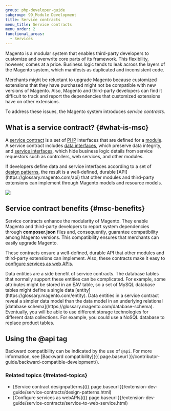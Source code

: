 ```yaml
---
group: php-developer-guide
subgroup: 99_Module Development
title: Service contracts
menu_title: Service contracts
menu_order: 2
functional_areas:
  - Services
---
```


Magento is a modular system that enables third-party developers to customize and overwrite core parts of its framework. This flexibility, however, comes at a price. Business logic tends to leak across the layers of the Magento system, which manifests as duplicated and inconsistent code.

Merchants might be reluctant to upgrade Magento because customized extensions that they have purchased might not be compatible with new versions of Magento. Also, Magento and third-party developers can find it difficult to track and report the dependencies that customized extensions have on other extensions.

To address these issues, the Magento system introduces _service contracts_.

## What is a service contract? {#what-is-msc}

<p>A <a href="https://glossary.magento.com/service-contract">service contract</a> is a set of <a href="https://glossary.magento.com/php">PHP</a> interfaces that are defined for a <a href="https://glossary.magento.com/module">module</a>.
   A service contract includes <a href="{{ page.baseurl }}/extension-dev-guide/service-contracts/design-patterns.html#data-interfaces">data interfaces</a>, which preserve data integrity, and <a href="{{ page.baseurl }}/extension-dev-guide/service-contracts/design-patterns.html#service-interfaces">service interfaces</a>, which hide business logic details from service requestors such as controllers, web services, and other modules.
</p>
<p>If developers define data and service interfaces according to a set of <a href="{{ page.baseurl }}/extension-dev-guide/service-contracts/design-patterns.html">design patterns</a>, the result is a well-defined, durable [API](https://glossary.magento.com/api) that other modules and third-party extensions can implement through Magento models and resource models.
</p>
<p><img src="{{ site.baseurl }}/common/images/msc.jpg"/></p>

## Service contract benefits {#msc-benefits}

<p>Service contracts enhance the modularity of Magento. They enable Magento and third-party developers to report system dependencies through <b>composer.json</b> files and, consequently, guarantee compatibility among Magento versions. This compatibility ensures that merchants can easily upgrade Magento.</p>
<p>These contracts ensure a well-defined, durable API that other modules and third-party extensions can implement. Also, these contracts make it easy to <a href="{{ page.baseurl }}/extension-dev-guide/service-contracts/service-to-web-service.html">configure services as web APIs</a>.
</p>
<p>Data entities are a side benefit of service contracts.
   The database tables that normally support these entities can be complicated.
   For example, some attributes might be stored in an EAV table, so a set of MySQL database tables might define a single data [entity](https://glossary.magento.com/entity).
   Data entities in a service contract reveal a simpler data model than the data model in an underlying relational [database schema](https://glossary.magento.com/database-schema).
   Eventually, you will be able to use different storage technologies for different data collections. For example, you could use a NoSQL database to replace product tables.
</p>

## Using the @api tag

Backward compatibility can be indicated by the use of `@api`. For more information, see [Backward compatibility]({{ page.baseurl }}/contributor-guide/backward-compatible-development/).

### Related topics {#related-topics}

- [Service contract designpatterns]({{ page.baseurl }}/extension-dev-guide/service-contracts/design-patterns.html)
- [Configure services as webAPIs]({{ page.baseurl }}/extension-dev-guide/service-contracts/service-to-web-service.html)
